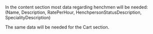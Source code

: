 In the content section most data regarding henchmen will be needed: (Name, Description, RatePerHour, HenchpersonStatusDescription, SpecialityDescription)

The same data will be needed for the Cart section.